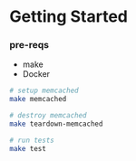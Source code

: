 # Getting Started

### pre-reqs

- make
- Docker

```sh
# setup memcached
make memcached

# destroy memcached
make teardown-memcached

# run tests
make test
```